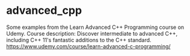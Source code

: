 # advanced_cpp
Some examples from the Learn Advanced C++ Programming course on Udemy.
Course description: Discover intermediate to advanced C++, including C++ 11's fantastic additions to the C++ standard.
https://www.udemy.com/course/learn-advanced-c-programming/
